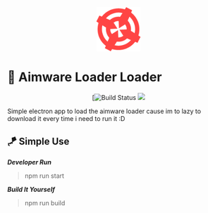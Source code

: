 <div align="center"><img style="height: 100px;" src="assets/logo.png"></div>


# 🎡 Aimware Loader Loader

<div align="center">

[![Build Status](https://cdn.discordapp.com/attachments/760822494419484672/1048308584578027560/image.png) <img src="https://img.shields.io/badge/Version-1.2.5-green.svg?style=flat&logo=github">

</div>

Simple electron app to load the aimware loader cause im to lazy to download it every time i need to run it :D 

## 🪁 Simple Use

***Developer Run***

> npm run start

***Build It Yourself***

> npm run build
